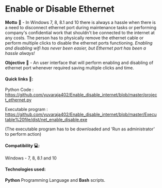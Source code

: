 # Enable or Disable Ethernet

<b>Motto</b> :thought_balloon: - In Windows 7, 8, 8.1 and 10 there is always a hassle when there is a need to disconnect ethernet port during maintenance tasks or performing company's confidential work that shouldn't be connected to the internet at any costs. The person has to physically remove the ethernet cable or perform multiple clicks to disable the ethernet ports functioning. <i>Enabling and disabling wifi has never been easier, but Ethernet port has been a hassle always!</i>

<b>Objective</b> :dart: - An user interface that will perform enabling and disabling of ethernet port whenever required saving multiple clicks and time. 

#### Quick links :link::
Python Code : https://github.com/yuvaraja402/Enable_disable_internet/blob/master/project_ethernet.py

Executable program : https://github.com/yuvaraja402/Enable_disable_internet/blob/master/Executable%20file/dist/net_enable_disable.exe

(The executable program has to be downloaded and 'Run as administrator' to perform action)
#### Compatibility :computer::
Windows - 7, 8, 8.1 and 10
#### Technologies used:
<b>Python</b> Programming Language and <b>Bash</b> scripts.
